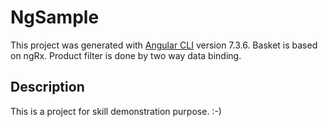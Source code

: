 # NgSample

This project was generated with [Angular CLI](https://github.com/angular/angular-cli) version 7.3.6.
Basket is based on ngRx. Product filter is done by two way data binding.

## Description

This is a project for skill demonstration purpose. :-)
